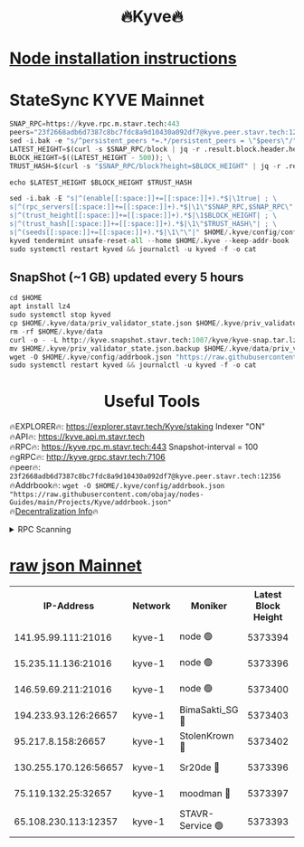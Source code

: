 <h1 align="center"> 🔥Kyve🔥</h1>

[Node installation instructions](https://github.com/obajay/nodes-Guides/tree/main/Projects/Kyve)
=
# StateSync KYVE Mainnet
```python
SNAP_RPC=https://kyve.rpc.m.stavr.tech:443
peers="23f2668adb6d7387c8bc7fdc8a9d10430a092df7@kyve.peer.stavr.tech:12356"
sed -i.bak -e "s/^persistent_peers *=.*/persistent_peers = \"$peers\"/" $HOME/.kyve/config/config.toml
LATEST_HEIGHT=$(curl -s $SNAP_RPC/block | jq -r .result.block.header.height); \
BLOCK_HEIGHT=$((LATEST_HEIGHT - 500)); \
TRUST_HASH=$(curl -s "$SNAP_RPC/block?height=$BLOCK_HEIGHT" | jq -r .result.block_id.hash)

echo $LATEST_HEIGHT $BLOCK_HEIGHT $TRUST_HASH

sed -i.bak -E "s|^(enable[[:space:]]+=[[:space:]]+).*$|\1true| ; \
s|^(rpc_servers[[:space:]]+=[[:space:]]+).*$|\1\"$SNAP_RPC,$SNAP_RPC\"| ; \
s|^(trust_height[[:space:]]+=[[:space:]]+).*$|\1$BLOCK_HEIGHT| ; \
s|^(trust_hash[[:space:]]+=[[:space:]]+).*$|\1\"$TRUST_HASH\"| ; \
s|^(seeds[[:space:]]+=[[:space:]]+).*$|\1\"\"|" $HOME/.kyve/config/config.toml
kyved tendermint unsafe-reset-all --home $HOME/.kyve --keep-addr-book
sudo systemctl restart kyved && journalctl -u kyved -f -o cat
```

## SnapShot (~1 GB) updated every 5 hours
```python
cd $HOME
apt install lz4
sudo systemctl stop kyved
cp $HOME/.kyve/data/priv_validator_state.json $HOME/.kyve/priv_validator_state.json.backup
rm -rf $HOME/.kyve/data
curl -o - -L http://kyve.snapshot.stavr.tech:1007/kyve/kyve-snap.tar.lz4 | lz4 -c -d - | tar -x -C $HOME/.kyve --strip-components 2
mv $HOME/.kyve/priv_validator_state.json.backup $HOME/.kyve/data/priv_validator_state.json
wget -O $HOME/.kyve/config/addrbook.json "https://raw.githubusercontent.com/obajay/nodes-Guides/main/Projects/Kyve/addrbook.json"
sudo systemctl restart kyved && journalctl -u kyved -f -o cat
```

<h1 align="center"> Useful Tools</h1>

🔥EXPLORER🔥:     https://explorer.stavr.tech/Kyve/staking        Indexer "ON" \
🔥API🔥: 			 		https://kyve.api.m.stavr.tech \
🔥RPC🔥:          https://kyve.rpc.m.stavr.tech:443	              Snapshot-interval = 100 \
🔥gRPC🔥:         http://kyve.grpc.stavr.tech:7106 \
🔥peer🔥:					`23f2668adb6d7387c8bc7fdc8a9d10430a092df7@kyve.peer.stavr.tech:12356` \
🔥Addrbook🔥:    ```wget -O $HOME/.kyve/config/addrbook.json "https://raw.githubusercontent.com/obajay/nodes-Guides/main/Projects/Kyve/addrbook.json"``` \
🔥[Decentralization Info](https://github.com/obajay/StateSync-snapshots/tree/main/Projects/Kyve/Decentralization)🔥

<details>
<summary>RPC Scanning</summary>

<h2 align="center"> We scan nodes in real time every 4 hours. And we provide the final result of RPC endpoints.
We cannot influence the operation of these nodes in any way. </h2>


```python
If Voting Power is higher than 0 --> then the Node is a validator of the network and may be subject to attack and be a potential threat to the chain.
```
```python
We marked such validators with a red symbol
```

</details>

[raw json Mainnet](https://rpc-check.kyvem.stavr.tech/kyvem/rpc-kyvem-result.json)
=



<table><tr><th>IP-Address</th><th>Network</th><th>Moniker</th><th>Latest Block Height</th><th>Earliest Block Height</th><th>Catching Up</th><th>Tx Index</th><th>Voting Power</th><th>Scan Time</th></tr><tr><td>141.95.99.111:21016</td><td>kyve-1</td><td>node 🟢</td><td>5373394</td><td>1</td><td>False</td><td>off</td><td>0</td><td>2024-03-15T16:46:40.088764118UTC</td></tr><tr><td>15.235.11.136:21016</td><td>kyve-1</td><td>node 🟢</td><td>5373396</td><td>1</td><td>False</td><td>off</td><td>0</td><td>2024-03-15T16:46:52.915508210UTC</td></tr><tr><td>146.59.69.211:21016</td><td>kyve-1</td><td>node 🟢</td><td>5373400</td><td>1</td><td>False</td><td>off</td><td>0</td><td>2024-03-15T16:47:12.388636552UTC</td></tr><tr><td>194.233.93.126:26657</td><td>kyve-1</td><td>BimaSakti_SG 🔴</td><td>5373403</td><td>2646001</td><td>False</td><td>off</td><td>651</td><td>2024-03-15T16:47:38.303131822UTC</td></tr><tr><td>95.217.8.158:26657</td><td>kyve-1</td><td>StolenKrown 🔴</td><td>5373402</td><td>5193501</td><td>False</td><td>on</td><td>2499</td><td>2024-03-15T16:47:29.135698674UTC</td></tr><tr><td>130.255.170.126:56657</td><td>kyve-1</td><td>Sr20de 🔴</td><td>5373396</td><td>5217201</td><td>False</td><td>off</td><td>5981</td><td>2024-03-15T16:46:53.311160851UTC</td></tr><tr><td>75.119.132.25:32657</td><td>kyve-1</td><td>moodman 🔴</td><td>5373397</td><td>5273397</td><td>False</td><td>off</td><td>6865</td><td>2024-03-15T16:46:55.798865170UTC</td></tr><tr><td>65.108.230.113:12357</td><td>kyve-1</td><td>STAVR-Service 🟢</td><td>5373393</td><td>5372901</td><td>False</td><td>on</td><td>0</td><td>2024-03-15T16:46:33.749574943UTC</td></tr></table>
